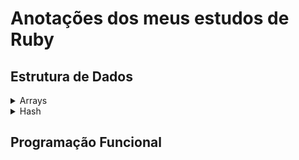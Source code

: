 # Anotações dos meus estudos de Ruby

## Estrutura de Dados
<details>
  <summary> Arrays </summary>
  <br />
  <summary> Métodos </summary> <br />
    
```rb
numeros = [1, 2, 3] #-> cria o array numeros
numeros.first #-> acessa o primeiro elemento do array numeros
numeros.last #-> acessa o último elemento
numeros << 4 #-> adiciona o elemento 4 ao final do array
```

  Para criar um array de palavras, podemos fazer de duas formas: <br />
`palavras = ['ola', 'mundo'] ou palavras = %w{ola mundo}`
 <br /> <br /> Com o %w dá pra fazer interpolação dentro do próprio array: 
  ```rb
palavras = %w{ola #{nome}}
```
  <br />  
  <summary> Percorrer o array </summary>
  <br /> Para percorrer todos os itens do array, primeiro precisa popular o array (.new) e depois usar o loop for: 
  
```rb
biblioteca = Biblioteca.new 
  for livro in biblioteca.livros do
    p livro.valor 
  end
```
  <br />
</details> 
<details>
  <summary> Hash </summary> 
  Com o Hash é possível separar os itens por categorias, por meio da adição de atributos.Para acessar cada valor, precisamos passar um objeto que representa a chave identificadora, em vez de passar um inteiro que represente o índice (como acontece no caso do array).  
  
  <br /> <summary> Inicialização do Hash </summary> 
  Para inicializar a hash livros faremos:
  
`livros = {}`
  
  <br /> <summary> Chave e Valor </summary> <br />
   A chave do Hash é um identificador único e, geralmente, é um símbolo (:teste). Já o valor é qualquer tipo de objeto ruby. Para acessar um valor dentro de um Hash, basta invocar o método [:chave], passando a chave identificadora do container. </br> </br>
  
   <summary> Operador ||= </summary> <br />
   Existe também o operador ||=, que executa o mesmo comportamento do unless, ou seja, só vai incluir um elemento no hash se o valor daquele índice for nil. Senão, vai manter o valor que já está lá, mas não vai retornar nenhum erro.
      
   <br /> <summary> Método Set </summary> <br />
   O método set precisa ser importado (arquivo set.rb, que já vem junto com o interpretador). A classe Set tem um método initialize que recebe um array com os elementos que formarão a coleção, e desses elementos ele só guarda os que não são repetidos. Exemplo:
   
```rb
require 'set'
numero_sem_repeticao = Set.new [1, 2, 2, 3, 2, 1]
for numero in numero_sem_repeticao do
  p numero
end
```

</details>

## Programação Funcional
